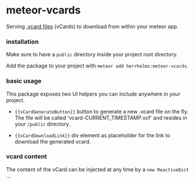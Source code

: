 # meteor-vcards
Serving [.vcard files](https://en.wikipedia.org/wiki/VCard) (vCards) to download from within your meteor app.

### installation

Make sure to have a `public` directory inside your project root directory.

Add the package to your project with `meteor add herrhelms:meteor-vcards`.

### basic usage
This package exposes two UI helpers you can include anywhere in your project.

 - `{{vCardGenerateButton}}` button to generate a new .vcard file on the fly.
    The file will be called 'vcard-CURRENT_TIMESTAMP.vcf' and resides in your `/public` directory.

 - `{{vCardDownloadLink}}` div element as placeholder for the link to download the generated vcard.

### vcard content
The content of the vCard can be injected at any time by a `new ReactiveDict`  ...
